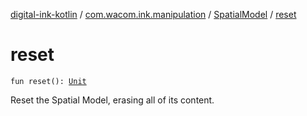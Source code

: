 [digital-ink-kotlin](../../index.md) / [com.wacom.ink.manipulation](../index.md) / [SpatialModel](index.md) / [reset](./reset.md)

# reset

`fun reset(): `[`Unit`](https://kotlinlang.org/api/latest/jvm/stdlib/kotlin/-unit/index.html)

Reset the Spatial Model, erasing all of its content.

